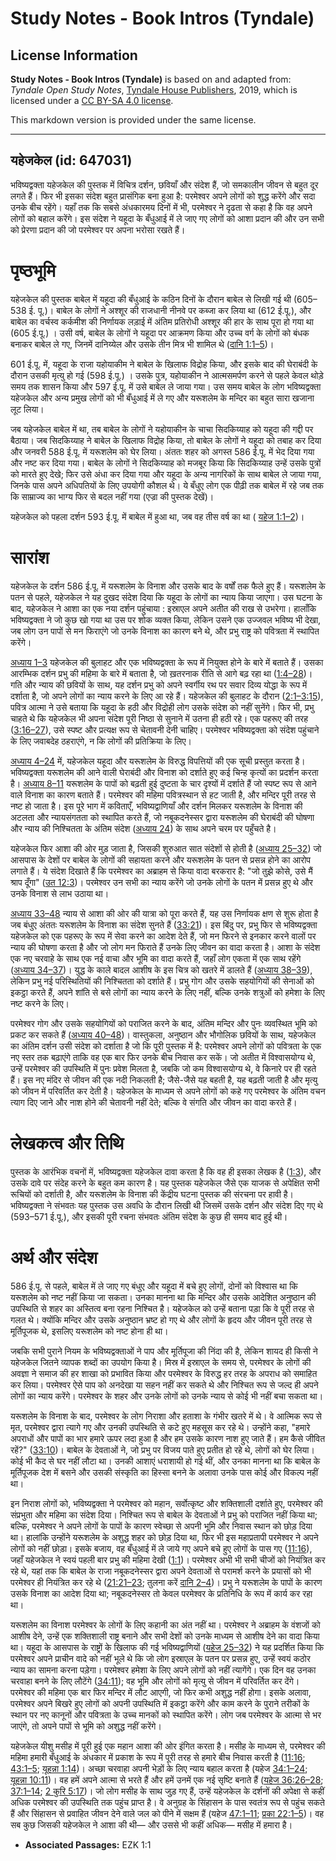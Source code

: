 # Study Notes - Book Intros (Tyndale)

## License Information

**Study Notes - Book Intros (Tyndale)** is based on and adapted from: _Tyndale Open Study Notes_, [Tyndale House Publishers](https://tyndaleopenresources.com/), 2019, which is licensed under a [CC BY-SA 4.0 license](https://creativecommons.org/licenses/by-sa/4.0/legalcode.en).

This markdown version is provided under the same license.



--------------------------------

## यहेजकेल (id: 647031)

भविष्यद्वक्ता यहेजकेल की पुस्तक में विचित्र दर्शन, छवियाँ और संदेश हैं, जो समकालीन जीवन से बहुत दूर लगते हैं। फिर भी इसका संदेश बहुत प्रासंगिक बना हुआ है: परमेश्वर अपने लोगों को शुद्ध करेंगे और सदा उनके बीच रहेंगे। यहाँ तक कि सबसे अंधकारमय दिनों में भी, परमेश्वर ने दृढता से कहा है कि वह अपने लोगों को बहाल करेंगे। इस संदेश ने यहूदा के बँधुआई में ले जाए गए लोगों को आशा प्रदान की और उन सभी को प्रेरणा प्रदान की जो परमेश्वर पर अपना भरोसा रखते हैं।

पृष्ठभूमि
=========

यहेजकेल की पुस्तक बाबेल में यहूदा की बँधुआई के कठिन दिनों के दौरान बाबेल से लिखी गई थी (605–538 ई. पू.)। बाबेल के लोगों ने अश्शूर की राजधानी नीनवे पर कब्जा कर लिया था (612 ई.पू.), और बाबेल का वर्चस्व कर्कमीश की निर्णायक लड़ाई में अंतिम प्रतिरोधी अश्शूर की हार के साथ पूरा हो गया था (605 ई.पू.) । उसी वर्ष, बाबेल के लोगों ने यहूदा पर आक्रमण किया और उच्च वर्ग के लोगों को बंधक बनाकर बाबेल ले गए, जिनमें दानिय्येल और उसके तीन मित्र भी शामिल थे ([दानि 1:1–5](https://ref.ly/Dan1:1-Dan1:5))।

601 ई.पू. में, यहूदा के राजा यहोयाकीम ने बाबेल के खिलाफ विद्रोह किया, और इसके बाद की घेराबंदी के दौरान उसकी मृत्यु हो गई (598 ई.पू.) । उसके पुत्र, यहोयाकीन ने आत्मसमर्पण करने से पहले केवल थोड़े समय तक शासन किया और 597 ई.पू. में उसे बाबेल ले जाया गया। उस समय बाबेल के लोग भविष्यद्वक्ता यहेजकेल और अन्य प्रमुख लोगों को भी बँधुआई में ले गए और यरूशलेम के मन्दिर का बहुत सारा खजाना लूट लिया।

जब यहेजकेल बाबेल में था, तब बाबेल के लोगों ने यहोयाकीन के चाचा सिदकिय्याह को यहूदा की गद्दी पर बैठाया। जब सिदकिय्याह ने बाबेल के खिलाफ विद्रोह किया, तो बाबेल के लोगों ने यहूदा को तबाह कर दिया और जनवरी 588 ई.पू. में यरूशलेम को घेर लिया। अंततः शहर को अगस्त 586 ई.पू. में भेद दिया गया और नष्ट कर दिया गया। बाबेल के लोगों ने सिदकिय्याह को मजबूर किया कि सिदकिय्याह उन्हें उसके पुत्रों को मारते हुए देखे; फिर उसे अंधा कर दिया गया और यहूदा के अन्य नागरिकों के साथ बाबेल ले जाया गया, जिनके पास अपने अधिपतियों के लिए उपयोगी कौशल थे। ये बँधुए लोग एक पीढ़ी तक बाबेल में रहे जब तक कि साम्राज्य का भाग्य फिर से बदल नहीं गया (एज्रा की पुस्तक देखें)।

यहेजकेल को पहला दर्शन 593 ई.पू. में बाबेल में हुआ था, जब वह तीस वर्ष का था ( [यहेज 1:1–2](https://ref.ly/Ezek1:1-Ezek1:2))।

सारांश
======

यहेजकेल के दर्शन 586 ई.पू. में यरूशलेम के विनाश और उसके बाद के वर्षों तक फैले हुए हैं। यरूशलेम के पतन से पहले, यहेजकेल ने यह दुखद संदेश दिया कि यहूदा के लोगों का न्याय किया जाएगा। उस घटना के बाद, यहेजकेल ने आशा का एक नया दर्शन पहुंचाया : इस्राएल अपने अतीत की राख से उभरेगा। हालाँकि भविष्यद्वक्ता ने जो कुछ खो गया था उस पर शोक व्यक्त किया, लेकिन उसने एक उज्जवल भविष्य भी देखा, जब लोग उन पापों से मन फिराएंगे जो उनके विनाश का कारण बने थे, और प्रभु राष्ट्र को पवित्रता में स्थापित करेंगे।

[अध्याय 1–3](https://ref.ly/Ezek1:1-Ezek3:27) यहेजकेल की बुलाहट और एक भविष्यद्वक्ता के रूप में नियुक्त होने के बारे में बताते हैं। उसका आरम्भिक दर्शन प्रभु की महिमा के बारे में बताता है, जो ख़तरनाक रीति से आगे बढ़ रहा था ([1:4–28](https://ref.ly/Ezek1:4-Ezek1:28))। गति और न्याय की छवियों के साथ, यह दर्शन प्रभु को अपने स्वर्गीय रथ पर सवार दिव्य योद्धा के रूप में दर्शाता है, जो अपने लोगों का न्याय करने के लिए आ रहे हैं। यहेजकेल की बुलाहट के दौरान ([2:1–3:15](https://ref.ly/Ezek2:1-Ezek3:15)), पवित्र आत्मा ने उसे बताया कि यहूदा के हठी और विद्रोही लोग उसके संदेश को नहीं सुनेंगे। फिर भी, प्रभु चाहते थे कि यहेजकेल भी अपना संदेश पूरी निष्ठा से सुनाने में उतना ही हठी रहे। एक पहरूए की तरह ([3:16–27](https://ref.ly/Ezek3:16-Ezek3:27)), उसे स्पष्ट और प्रत्यक्ष रूप से चेतावनी देनी चाहिए। परमेश्वर भविष्यद्वक्ता को संदेश पहुंचाने के लिए जवाबदेह ठहराएंगे, न कि लोगों की प्रतिक्रिया के लिए।

[अध्याय 4–24](https://ref.ly/Ezek4:1-Ezek24:27) में, यहेजकेल यहूदा और यरूशलेम के विरुद्ध विपत्तियों की एक सूची प्रस्तुत करता है। भविष्यद्वक्ता यरूशलेम की आने वाली घेराबंदी और विनाश को दर्शाते हुए कई चिन्ह कृत्यों का प्रदर्शन करता है। [अध्याय 8–11](https://ref.ly/Ezek8:1-Ezek11:25) यरूशलेम के पापों को बढ़ती हुई दुष्टता के चार दृश्यों में दर्शाते हैं जो स्पष्ट रूप से आने वाले विनाश का कारण बताते हैं। परमेश्वर की महिमा पवित्रस्थान से हट जाती है, और मन्दिर पूरी तरह से नष्ट हो जाता है। इस पूरे भाग में कविताएँ, भविष्यद्वाणियाँ और दर्शन मिलकर यरूशलेम के विनाश की अटलता और न्यायसंगतता को स्थापित करते हैं, जो नबूकदनेस्सर द्वारा यरूशलेम की घेराबंदी की घोषणा और न्याय की निश्चितता के अंतिम संदेश ([अध्याय 24](https://ref.ly/Ezek24:1-Ezek24:27)) के साथ अपने चरम पर पहुँचते है।

यहेजकेल फिर आशा की ओर मुड़ जाता है, जिसकी शुरुआत सात संदेशों से होती है ([अध्याय 25–32](https://ref.ly/Ezek25:1-Ezek32:32)) जो आसपास के देशों पर बाबेल के लोगों की सहायता करने और यरूशलेम के पतन से प्रसन्न होने का आरोप लगाते हैं। ये संदेश दिखाते हैं कि परमेश्वर का अब्राहम से किया वादा बरकरार है: "जो तुझे कोसे, उसे मैं श्राप दूँगा" ([उत 12:3](https://ref.ly/Gen12:3))। परमेश्वर उन सभी का न्याय करेंगे जो उनके लोगों के पतन में प्रसन्न हुए थे और उनके विनाश से लाभ उठाया था।

[अध्याय 33–48](https://ref.ly/Ezek33:1-Ezek48:35) न्याय से आशा की ओर की यात्रा को पूरा करते हैं, यह उस निर्णायक क्षण से शुरू होता है जब बंधुए अंततः यरूशलेम के विनाश का संदेश सुनते हैं ([33:21](https://ref.ly/Ezek33:21))। इस बिंदु पर, प्रभु फिर से भविष्यद्वक्ता यहेजकेल को एक पहरूए के रूप में सेवा करने का आदेश देते हैं, जो मन फिरने से इनकार करने वालों पर न्याय की घोषणा करता है और जो लोग मन फिराते हैं उनके लिए जीवन का वादा करता है। आशा के संदेश एक नए चरवाहे के साथ एक नई वाचा और भूमि का वादा करते हैं, जहाँ लोग एकता में एक साथ रहेंगे ([अध्याय 34–37](https://ref.ly/Ezek34:1-Ezek37:28))। युद्ध के काले बादल आशीष के इस चित्र को खतरे में डालते हैं ([अध्याय 38–39](https://ref.ly/Ezek38:1-Ezek39:29)), लेकिन प्रभु नई परिस्थितियों की निश्चितता को दर्शाते हैं। प्रभु गोग और उसके सहयोगियों की सेनाओं को इकट्ठा करते हैं, अपने शांति से बसे लोगों का न्याय करने के लिए नहीं, बल्कि उनके शत्रुओं को हमेशा के लिए नष्ट करने के लिए।

परमेश्वर गोग और उसके सहयोगियों को पराजित करने के बाद, अंतिम मन्दिर और पुनः व्यवस्थित भूमि को प्रकट कर सकते हैं ([अध्याय 40–48](https://ref.ly/Ezek40:1-Ezek48:35))। वास्तुकला, अनुष्ठान और भौगोलिक छवियों के साथ, यहेजकेल का अंतिम दर्शन उसी संदेश को दर्शाता है जो कि पूरी पुस्तक में है: परमेश्वर अपने लोगों को पवित्रता के एक नए स्तर तक बढ़ाएंगे ताकि वह एक बार फिर उनके बीच निवास कर सकें। जो अतीत में विश्वासयोग्य थे, उन्हें परमेश्वर की उपस्थिति में पुनः प्रवेश मिलता है, जबकि जो कम विश्वासयोग्य थे, वे किनारे पर ही रहते हैं। इस नए मंदिर से जीवन की एक नदी निकलती है; जैसे\-जैसे यह बहती है, यह बढ़ती जाती है और मृत्यु को जीवन में परिवर्तित कर देती है। यहेजकेल के माध्यम से अपने लोगों को कहे गए परमेश्वर के अंतिम वचन त्याग दिए जाने और नाश होने की चेतावनी नहीं देते; बल्कि वे संगति और जीवन का वादा करते हैं।

लेखकत्व और तिथि
===============

पुस्तक के आरंभिक वचनों में, भविष्यद्वक्ता यहेजकेल दावा करता है कि वह ही इसका लेखक है ([1:3](https://ref.ly/Ezek1:3)), और उसके दावे पर संदेह करने के बहुत कम कारण है। यह पुस्तक यहेजकेल जैसे एक याजक से अपेक्षित सभी रूचियों को दर्शाती है, और यरूशलेम के विनाश की केंद्रीय घटना पुस्तक की संरचना पर हावी है। भविष्यद्वक्ता ने संभवतः यह पुस्तक उस अवधि के दौरान लिखी थी जिसमें उसके दर्शन और संदेश दिए गए थे (593–571 ई.पू.), और इसकी पूरी रचना संभवतः अंतिम संदेश के कुछ ही समय बाद हुई थी।

अर्थ और संदेश
=============

586 ई.पू. से पहले, बाबेल में ले जाए गए बंधुए और यहूदा में बचे हुए लोगों, दोनों को विश्वास था कि यरूशलेम को नष्ट नहीं किया जा सकता। उनका मानना था कि मन्दिर और उसके आदेशित अनुष्ठान की उपस्थिति से शहर का अस्तित्व बना रहना निश्चित है। यहेजकेल को उन्हें बताना पड़ा कि वे पूरी तरह से गलत थे। क्योंकि मन्दिर और उसके अनुष्ठान भ्रष्ट हो गए थे और लोगों के हृदय और जीवन पूरी तरह से मूर्तिपूजक थे, इसलिए यरूशलेम को नष्ट होना ही था।

जबकि सभी पुराने नियम के भविष्यद्वक्ताओं ने पाप और मूर्तिपूजा की निंदा की है, लेकिन शायद ही किसी ने यहेजकेल जितने व्यापक शब्दों का उपयोग किया है। मिस्र में इस्राएल के समय से, परमेश्वर के लोगों की अवज्ञा ने समाज की हर शाखा को प्रभावित किया और परमेश्वर के विरुद्ध हर तरह के अपराध को समाहित कर लिया। परमेश्वर ऐसे पाप को अनदेखा या सहन नहीं कर सकते थे और निश्चित रूप से जल्द ही अपने लोगों का न्याय करेंगे। परमेश्वर के शहर और उनके लोगों को उनके न्याय से कोई भी नहीं बचा सकता था।

यरूशलेम के विनाश के बाद, परमेश्वर के लोग निराशा और हताशा के गंभीर खतरे में थे। वे आत्मिक रूप से मृत, परमेश्वर द्वारा त्यागे गए और उनकी उपस्थिति से कटे हुए महसूस कर रहे थे। उन्होंने कहा, "हमारे अपराधों और पापों का भार हमारे ऊपर लदा हुआ है और हम उसके कारण नाश हुए जाते हैं। हम कैसे जीवित रहें?" ([33:10](https://ref.ly/Ezek33:10))। बाबेल के देवताओं ने, जो प्रभु पर विजय पाते हुए प्रतीत हो रहे थे, लोगों को घेर लिया। कोई भी कैद से घर नहीं लौटा था। उनकी आशाएं धराशायी हो गई थीं, और उनका मानना था कि बाबेल के मूर्तिपूजक देश में बसने और उसकी संस्कृति का हिस्सा बनने के अलावा उनके पास कोई और विकल्प नहीं था।

इन निराश लोगों को, भविष्यद्वक्ता ने परमेश्वर को महान, सर्वोत्कृष्ट और शक्तिशाली दर्शाते हुए, परमेश्वर की संप्रभुता और महिमा का संदेश दिया। निश्चित रूप से बाबेल के देवताओं ने प्रभु को पराजित नहीं किया था; बल्कि, परमेश्वर ने अपने लोगों के पापों के कारण स्वेच्छा से अपनी भूमि और निवास स्थान को छोड़ दिया था। हालांकि उन्होंने यरूशलेम के अशुद्ध शहर को छोड़ दिया था, फिर भी इस महाप्रतापी परमेश्वर ने अपने लोगों को नहीं छोड़ा। इसके बजाय, वह बँधुआई में ले जाये गए अपने बचे हुए लोगों के पास गए ([11:16](https://ref.ly/Ezek11:16)), जहाँ यहेजकेल ने स्वयं पहली बार प्रभु की महिमा देखी ([1:1](https://ref.ly/Ezek1:1))। परमेश्वर अभी भी सभी चीजों को नियंत्रित कर रहे थे, यहां तक कि बाबेल के राजा नबूकदनेस्सर द्वारा अपने देवताओं से परामर्श करने के प्रयासों को भी परमेश्वर ही नियंत्रित कर रहे थे ([21:21–23](https://ref.ly/Ezek21:21-Ezek21:23); तुलना करें [दानि 2–4](https://ref.ly/Dan2:1-Dan4:37))। प्रभु ने यरूशलेम के पापों के कारण उसके विनाश का आदेश दिया था; नबूकदनेस्सर तो केवल परमेश्वर के प्रतिनिधि के रूप में कार्य कर रहा था।

यरूशलेम का विनाश परमेश्वर के लोगों के लिए कहानी का अंत नहीं था। परमेश्वर ने अब्राहम के वंशजों को आशीष देने, उन्हें एक शक्तिशाली राष्ट्र बनाने और सभी देशों को उनके माध्यम से आशीष देने का वादा किया था। यहूदा के आसपास के राष्ट्रों के खिलाफ की गई भविष्यद्वाणियों ([यहेज 25–32](https://ref.ly/Ezek25:1-Ezek32:32)) ने यह प्रदर्शित किया कि परमेश्वर अपने प्राचीन वादे को नहीं भूले थे कि जो लोग इस्राएल के पतन पर प्रसन्न हुए, उन्हें स्वयं कठोर न्याय का सामना करना पड़ेगा। परमेश्वर हमेशा के लिए अपने लोगों को नहीं त्यागेंगे। एक दिन वह उनका चरवाहा बनने के लिए लौटेंगे ([34:11](https://ref.ly/Ezek34:11)); वह भूमि और लोगों को मृत्यु से जीवन में परिवर्तित कर देंगे। परमेश्वर की महिमा एक बार फिर मन्दिर में लौट आएगी, जो फिर कभी अशुद्ध नहीं होगा। इसके अलावा, परमेश्वर अपने बिखरे हुए लोगों को अपनी उपस्थिति में इकट्ठा करेंगे और काम करने के पुराने तरीकों के स्थान पर नए कानूनों और पवित्रता के उच्च मानकों को स्थापित करेंगे। लोग जब परमेश्वर के आत्मा से भर जाएंगे, तो अपने पापों से भूमि को अशुद्ध नहीं करेंगे।

यहेजकेल यीशु मसीह में पूरी हुई एक महान आशा की ओर इंगित करता है। मसीह के माध्यम से, परमेश्वर की महिमा हमारी बँधुआई के अंधकार में प्रकाश के रूप में पूरी तरह से हमारे बीच निवास करती है ([11:16](https://ref.ly/Ezek11:16); [43:1–5](https://ref.ly/Ezek43:1-Ezek43:5); [यूहन्ना 1:14](https://ref.ly/John1:14))। अच्छा चरवाहा अपनी भेड़ों के लिए न्याय बहाल करता है (यहेज [34:1–24](https://ref.ly/Ezek34:1-Ezek34:24); [यूहन्ना 10:11](https://ref.ly/John10:11))। वह हमें अपने आत्मा से भरते हैं और हमें उनमें एक नई सृष्टि बनाते हैं ([यहेज 36:26–28](https://ref.ly/Ezek36:26-Ezek36:28); [37:1–14](https://ref.ly/Ezek37:1-Ezek37:14); [2 कुरि 5:17](https://ref.ly/2Cor5:17))। जो लोग मसीह के साथ जुड़ गए हैं, उन्हें यहेजकेल के दर्शनों की अपेक्षा से कहीं अधिक परमेश्वर की उपस्थिति तक पहुंच प्राप्त है। वे अनुग्रह के सिंहासन के पास स्वतंत्र रूप से पहुंच सकते हैं और सिंहासन से प्रवाहित जीवन देने वाले जल को पीने में सक्षम हैं (यहेज [47:1–11](https://ref.ly/Ezek47:1-Ezek47:11); [प्रका 22:1–5](https://ref.ly/Rev22:1-Rev22:5))। वह सब कुछ जिसकी यहेजकेल ने आशा की थी— और उससे भी कहीं अधिक— मसीह में हमारा है।

* **Associated Passages:** EZK 1:1


